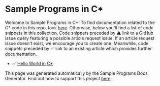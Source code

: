 # Sample Programs in C\*

Welcome to Sample Programs in C\*! To find documentation related to the C\* 
    code in this repo, look [here](https://sample-programs.therenegadecoder.com/languages/c-star).
     Otherwise, below you'll find a list of code snippets in this collection. 
    Code snippets preceded by :warning: link to a GitHub 
    issue query featuring a possible article request issue. If an article request issue 
    doesn't exist, we encourage you to create one. Meanwhile, code snippets preceded 
    by :white_check_mark: link to an existing article which provides further documentation.
    

- :white_check_mark: [Hello World in C\*](https://sample-programs.therenegadecoder.com/projects/hello-world/c-star)

This page was generated automatically by the Sample Programs Docs Generator. 
    Find out how to support this project [here](https://github.com/TheRenegadeCoder/sample-programs-docs-generator).